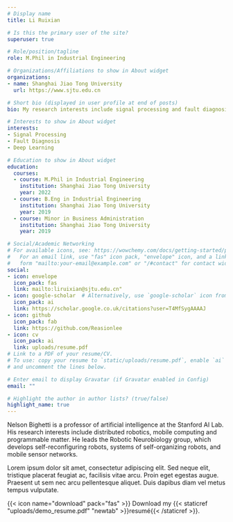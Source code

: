 ```yaml
---
# Display name
title: Li Ruixian

# Is this the primary user of the site?
superuser: true

# Role/position/tagline
role: M.Phil in Industrial Engineering

# Organizations/Affiliations to show in About widget
organizations:
- name: Shanghai Jiao Tong University
  url: https://www.sjtu.edu.cn

# Short bio (displayed in user profile at end of posts)
bio: My research interests include signal processing and fault diagnosis.

# Interests to show in About widget
interests:
- Signal Processing
- Fault Diagnosis
- Deep Learning

# Education to show in About widget
education:
  courses:
  - course: M.Phil in Industrial Engineering
    institution: Shanghai Jiao Tong University
    year: 2022
  - course: B.Eng in Industrial Engineering
    institution: Shanghai Jiao Tong University
    year: 2019
  - course: Minor in Business Administration
    institution: Shanghai Jiao Tong University
    year: 2019

# Social/Academic Networking
# For available icons, see: https://wowchemy.com/docs/getting-started/page-builder/#icons
#   For an email link, use "fas" icon pack, "envelope" icon, and a link in the
#   form "mailto:your-email@example.com" or "/#contact" for contact widget.
social:
- icon: envelope
  icon_pack: fas
  link: mailto:liruixian@sjtu.edu.cn"
- icon: google-scholar  # Alternatively, use `google-scholar` icon from `ai` icon pack
  icon_pack: ai
  link: https://scholar.google.co.uk/citations?user=T4MfSygAAAAJ
- icon: github
  icon_pack: fab
  link: https://github.com/Reasionlee
- icon: cv
  icon_pack: ai
  link: uploads/resume.pdf
# Link to a PDF of your resume/CV.
# To use: copy your resume to `static/uploads/resume.pdf`, enable `ai` icons in `params.toml`, 
# and uncomment the lines below.

# Enter email to display Gravatar (if Gravatar enabled in Config)
email: ""

# Highlight the author in author lists? (true/false)
highlight_name: true
---
```


Nelson Bighetti is a professor of artificial intelligence at the Stanford AI Lab. His research interests include distributed robotics, mobile computing and programmable matter. He leads the Robotic Neurobiology group, which develops self-reconfiguring robots, systems of self-organizing robots, and mobile sensor networks.

Lorem ipsum dolor sit amet, consectetur adipiscing elit. Sed neque elit, tristique placerat feugiat ac, facilisis vitae arcu. Proin eget egestas augue. Praesent ut sem nec arcu pellentesque aliquet. Duis dapibus diam vel metus tempus vulputate.

{{< icon name="download" pack="fas" >}} Download my {{< staticref "uploads/demo_resume.pdf" "newtab" >}}resumé{{< /staticref >}}.
